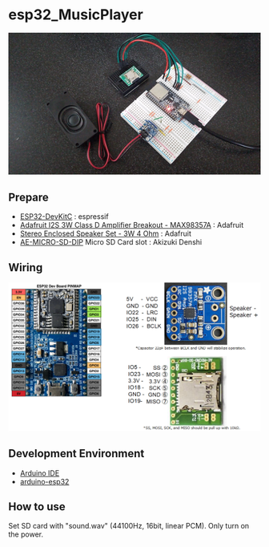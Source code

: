# esp32_MusicPlayer
![board](doc/DSC_0061.JPG)

## Prepare
- [ESP32-DevKitC](https://www.espressif.com/en/products/hardware/esp32-devkitc/overview)  : espressif
- [Adafruit I2S 3W Class D Amplifier Breakout - MAX98357A](https://www.adafruit.com/product/3006) : Adafruit
- [Stereo Enclosed Speaker Set - 3W 4 Ohm](https://www.adafruit.com/product/1669) : Adafruit
- [AE-MICRO-SD-DIP](http://akizukidenshi.com/catalog/g/gK-05488/) Micro SD Card slot : Akizuki Denshi

## Wiring
![wiring1](doc/wiring.png)

## Development Environment
- [Arduino IDE](https://www.arduino.cc/en/main/software)
- [arduino-esp32](https://github.com/espressif/arduino-esp32)

## How to use
Set SD card with "sound.wav" (44100Hz, 16bit, linear PCM).
Only turn on the power.
